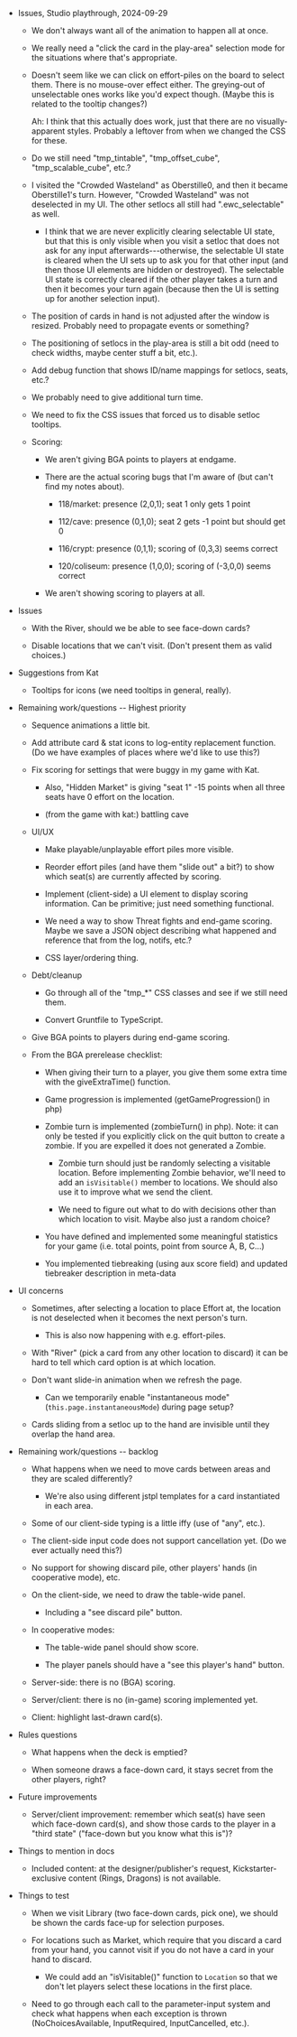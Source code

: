 - Issues, Studio playthrough, 2024-09-29

  - We don't always want all of the animation to happen all at once.

  - We really need a "click the card in the play-area" selection mode for the situations where that's appropriate.

  - Doesn't seem like we can click on effort-piles on the board to select them.  There is no mouse-over effect either.
    The greying-out of unselectable ones works like you'd expect though.  (Maybe this is related to the tooltip changes?)

    Ah: I think that this actually does work, just that there are no visually-apparent styles.  Probably a leftover from when
    we changed the CSS for these.

  - Do we still need "tmp_tintable", "tmp_offset_cube", "tmp_scalable_cube", etc.?

  - I visited the "Crowded Wasteland" as Oberstille0, and then it became Oberstille1's turn.  However, "Crowded
    Wasteland" was not deselected in my UI.  The other setlocs all still had ".ewc_selectable" as well.

    - I think that we are never explicitly clearing selectable UI state, but that this is only visible when you visit a
      setloc that does not ask for any input afterwards---otherwise, the selectable UI state is cleared when the UI sets
      up to ask you for that other input (and then those UI elements are hidden or destroyed).  The selectable UI state
      is correctly cleared if the other player takes a turn and then it becomes your turn again (because then the UI is
      setting up for another selection input).

  - The position of cards in hand is not adjusted after the window is resized.  Probably need to propagate events or something?

  - The positioning of setlocs in the play-area is still a bit odd (need to check widths, maybe center stuff a bit, etc.).

  - Add debug function that shows ID/name mappings for setlocs, seats, etc.?

  - We probably need to give additional turn time.

  - We need to fix the CSS issues that forced us to disable setloc tooltips.

  - Scoring:

    - We aren't giving BGA points to players at endgame.

    - There are the actual scoring bugs that I'm aware of (but can't find my notes about).

      - 118/market: presence (2,0,1); seat 1 only gets 1 point

      - 112/cave: presence (0,1,0); seat 2 gets -1 point but should get 0

      - 116/crypt: presence (0,1,1); scoring of (0,3,3) seems correct

      - 120/coliseum: presence (1,0,0); scoring of (-3,0,0) seems correct

    - We aren't showing scoring to players at all.

- Issues

  - With the River, should we be able to see face-down cards?

  - Disable locations that we can't visit.  (Don't present them as valid choices.)

- Suggestions from Kat

  - Tooltips for icons (we need tooltips in general, really).

- Remaining work/questions -- Highest priority

  - Sequence animations a little bit.

  - Add attribute card & stat icons to log-entity replacement function.  (Do we have examples of places where we'd like
    to use this?)

  - Fix scoring for settings that were buggy in my game with Kat.

    - Also, "Hidden Market" is giving "seat 1" -15 points when all three seats have 0 effort on the location.

    - (from the game with kat:) battling cave

  - UI/UX

    - Make playable/unplayable effort piles more visible.

    - Reorder effort piles (and have them "slide out" a bit?) to show which seat(s) are currently affected by scoring.

    - Implement (client-side) a UI element to display scoring information.  Can be primitive; just need something
      functional.

    - We need a way to show Threat fights and end-game scoring.  Maybe we save a JSON object describing what happened
      and reference that from the log, notifs, etc.?

    - CSS layer/ordering thing.

  - Debt/cleanup

    - Go through all of the "tmp_*" CSS classes and see if we still need them.

    - Convert Gruntfile to TypeScript.

  - Give BGA points to players during end-game scoring.

  - From the BGA prerelease checklist:

    - When giving their turn to a player, you give them some extra time with the giveExtraTime() function.

    - Game progression is implemented (getGameProgression() in php)

    - Zombie turn is implemented (zombieTurn() in php). Note: it can only be tested if you explicitly click on the quit
      button to create a zombie. If you are expelled it does not generated a Zombie.

      - Zombie turn should just be randomly selecting a visitable location.  Before implementing Zombie behavior, we'll
        need to add an `isVisitable()` member to locations.  We should also use it to improve what we send the client.

      - We need to figure out what to do with decisions other than which location to visit.  Maybe also just a random
        choice?

    - You have defined and implemented some meaningful statistics for your game (i.e. total points, point from source A,
      B, C...)

    - You implemented tiebreaking (using aux score field) and updated tiebreaker description in meta-data

- UI concerns

  - Sometimes, after selecting a location to place Effort at, the location is not deselected when it becomes the next
    person's turn.

    - This is also now happening with e.g. effort-piles.

  - With "River" (pick a card from any other location to discard) it can be hard to tell which card option is at which
    location.

  - Don't want slide-in animation when we refresh the page.

    - Can we temporarily enable "instantaneous mode" (`this.page.instantaneousMode`) during page setup?

  - Cards sliding from a setloc up to the hand are invisible until they overlap the hand area.

- Remaining work/questions -- backlog

  - What happens when we need to move cards between areas and they are scaled differently?
    - We're also using different jstpl templates for a card instantiated in each area.

  - Some of our client-side typing is a little iffy (use of "any", etc.).

  - The client-side input code does not support cancellation yet.  (Do we ever actually need this?)

  - No support for showing discard pile, other players' hands (in cooperative mode), etc.

  - On the client-side, we need to draw the table-wide panel.

    - Including a "see discard pile" button.

  - In cooperative modes:

    - The table-wide panel should show score.

    - The player panels should have a "see this player's hand" button.

  - Server-side: there is no (BGA) scoring.

  - Server/client: there is no (in-game) scoring implemented yet.

  - Client: highlight last-drawn card(s).

- Rules questions

  - What happens when the deck is emptied?

  - When someone draws a face-down card, it stays secret from the other players, right?

- Future improvements

  - Server/client improvement: remember which seat(s) have seen which face-down card(s), and show those cards to the
    player in a "third state" ("face-down but you know what this is")?

- Things to mention in docs

  - Included content: at the designer/publisher's request, Kickstarter-exclusive content (Rings, Dragons) is not
    available.

- Things to test

  - When we visit Library (two face-down cards, pick one), we should be shown the cards face-up for selection
    purposes.

  - For locations such as Market, which require that you discard a card from your hand, you cannot visit if you do not
    have a card in your hand to discard.

    - We could add an "isVisitable()" function  to `Location` so that we don't let players select these locations in the first place.

  - Need to go through each call to the parameter-input system and check what happens when each exception is thrown (NoChoicesAvailable, InputRequired, InputCancelled, etc.).
